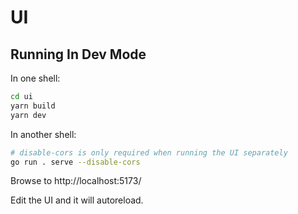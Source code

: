 # UI

## Running In Dev Mode

In one shell:

```bash
cd ui
yarn build
yarn dev
```

In another shell:

```bash
# disable-cors is only required when running the UI separately
go run . serve --disable-cors
```

Browse to http://localhost:5173/

Edit the UI and it will autoreload.
